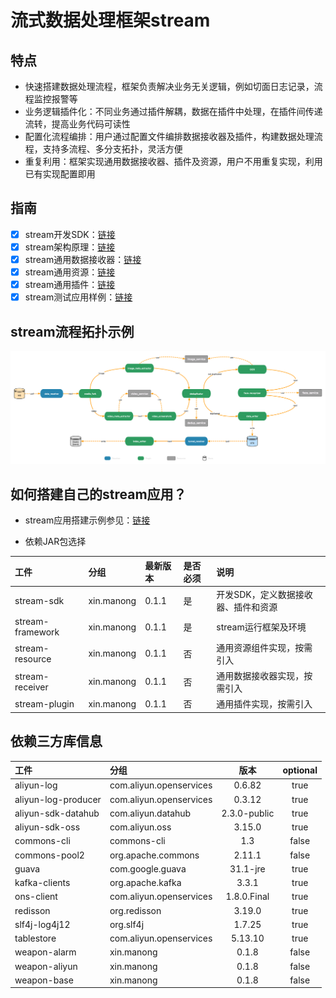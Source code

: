 # 流式数据处理框架stream

## 特点
* 快速搭建数据处理流程，框架负责解决业务无关逻辑，例如切面日志记录，流程监控报警等
* 业务逻辑插件化：不同业务通过插件解耦，数据在插件中处理，在插件间传递流转，提高业务代码可读性
* 配置化流程编排：用户通过配置文件编排数据接收器及插件，构建数据处理流程，支持多流程、多分支拓扑，灵活方便
* 重复利用：框架实现通用数据接收器、插件及资源，用户不用重复实现，利用已有实现配置即用

## 指南

 - [x] stream开发SDK：[链接](https://github.com/frankcl/stream/blob/main/stream-sdk/README.md)
 - [x] stream架构原理：[链接](https://github.com/frankcl/stream/blob/main/stream-framework/README.md)
 - [x] stream通用数据接收器：[链接](https://github.com/frankcl/stream/blob/main/stream-receiver/README.md)
 - [x] stream通用资源：[链接](https://github.com/frankcl/stream/blob/main/stream-resource/README.md)
 - [x] stream通用插件：[链接](https://github.com/frankcl/stream/blob/main/stream-plugin/README.md)
 - [x] stream测试应用样例：[链接](https://github.com/frankcl/stream/blob/main/stream-test/README.md)

## stream流程拓扑示例

![stream_flow](https://github.com/frankcl/stream/blob/main/image/stream_flow.png)

## 如何搭建自己的stream应用？

* stream应用搭建示例参见：[链接](https://github.com/frankcl/stream/blob/main/stream-test/README.md)

* 依赖JAR包选择

 | 工件               | 分组         | 最新版本  | 是否必须 | 说明                  |
|:-----------------|:-----------|:------|:-----|:--------------------|
 | stream-sdk       | xin.manong | 0.1.1 | 是    | 开发SDK，定义数据接收器、插件和资源 |
 | stream-framework | xin.manong | 0.1.1 | 是    | stream运行框架及环境       |
 | stream-resource  | xin.manong | 0.1.1 | 否    | 通用资源组件实现，按需引入       |
 | stream-receiver  | xin.manong | 0.1.1 | 否    | 通用数据接收器实现，按需引入      |
 | stream-plugin    | xin.manong | 0.1.1 | 否    | 通用插件实现，按需引入         |

## 依赖三方库信息

| 工件                  | 分组                      |      版本      | optional |
|:--------------------|:------------------------|:------------:|:--------:|
| aliyun-log          | com.aliyun.openservices |    0.6.82    |   true   |
| aliyun-log-producer | com.aliyun.openservices |    0.3.12    |   true   |
| aliyun-sdk-datahub  | com.aliyun.datahub      | 2.3.0-public |   true   |
| aliyun-sdk-oss      | com.aliyun.oss          |    3.15.0    |   true   |
| commons-cli         | commons-cli             |     1.3      |  false   |
| commons-pool2       | org.apache.commons      |    2.11.1    |  false   |
| guava               | com.google.guava        |   31.1-jre   |   true   |
| kafka-clients       | org.apache.kafka        |    3.3.1     |   true   |
| ons-client          | com.aliyun.openservices | 1.8.0.Final  |   true   |
| redisson            | org.redisson            |    3.19.0    |   true   | 
| slf4j-log4j12       | org.slf4j               |    1.7.25    |   true   |
| tablestore          | com.aliyun.openservices |   5.13.10    |   true   |
| weapon-alarm        | xin.manong              |    0.1.8     |  false   |
| weapon-aliyun       | xin.manong              |    0.1.8     |  false   |
| weapon-base         | xin.manong              |    0.1.8     |  false   |

